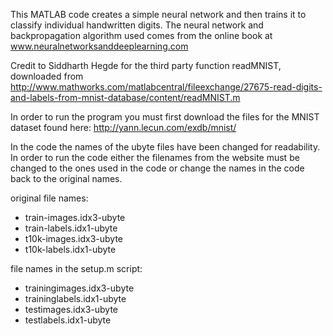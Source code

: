 This MATLAB code creates a simple neural network and then trains it to classify individual handwritten digits. The neural network and backpropagation algorithm used comes from the online book at www.neuralnetworksanddeeplearning.com

Credit to Siddharth Hegde for the third party function readMNIST, downloaded from http://www.mathworks.com/matlabcentral/fileexchange/27675-read-digits-and-labels-from-mnist-database/content/readMNIST.m

In order to run the program you must first download the files for the MNIST dataset found here: http://yann.lecun.com/exdb/mnist/

In the code the names of the ubyte files have been changed for readability. In order to run the code either the filenames from the website must be changed to the ones used in the code or change the names in the code back to the original names. 

original file names:
* train-images.idx3-ubyte
* train-labels.idx1-ubyte
* t10k-images.idx3-ubyte
* t10k-labels.idx1-ubyte 

file names in the setup.m script: 
* trainingimages.idx3-ubyte
* traininglabels.idx1-ubyte
* testimages.idx3-ubyte
* testlabels.idx1-ubyte

